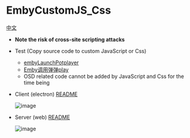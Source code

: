 # EmbyCustomJS_Css

[中文](README.md)
- **Note the risk of cross-site scripting attacks**
- Test (Copy source code to custom JavaScript or Css)
  - [embyLaunchPotplayer](https://greasyfork.org/zh-CN/scripts/459297-embylaunchpotplayer/code)
  - [Emby调用弹弹play](https://greasyfork.org/zh-CN/scripts/443916-emby%E8%B0%83%E7%94%A8%E5%BC%B9%E5%BC%B9play/code)
  - OSD related code cannot be added by JavaScript and Css for the time being
- Client (electron) [README](Client/README_EN.md)  

  ![image](https://user-images.githubusercontent.com/16237201/236698089-cbd30cee-c900-49c5-9400-95b17fc4b8f2.png)

- Server (web) [README](Server/README_EN.md)  

  ![image](https://user-images.githubusercontent.com/16237201/236698100-361cd264-ae3e-49bb-90b9-1de5c350099f.png)